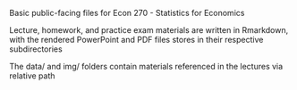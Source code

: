 Basic public-facing files for Econ 270 - Statistics for Economics

Lecture, homework, and practice exam materials are written in Rmarkdown, with the rendered PowerPoint and PDF files stores in their respective subdirectories

The data/ and img/ folders contain materials referenced in the lectures via relative path
